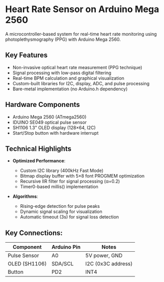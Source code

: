 # Heart Rate Sensor on Arduino Mega 2560

A microcontroller-based system for real-time heart rate monitoring using photoplethysmography (PPG) with Arduino Mega 2560.

## Key Features
- Non-invasive optical heart rate measurement (PPG technique)
- Signal processing with low-pass digital filtering
- Real-time BPM calculation and graphical visualization
- Custom-built libraries for I2C, display, ADC, and pulse processing
- Bare-metal implementation (no Arduino.h dependency)

## Hardware Components
- Arduino Mega 2560 (ATmega2560)
- IDUINO SE049 optical pulse sensor
- SH1106 1.3" OLED display (128×64, I2C)
- Start/Stop button with hardware interrupt

## Technical Highlights
- **Optimized Performance**:
  - Custom I2C library (400kHz Fast Mode)
  - Bitmap display buffer with 5×8 font PROGMEM optimization
  - Recursive IIR filter for signal processing (α=0.2)
  - Timer0-based millis() implementation

- **Algorithms**:
  - Rising-edge detection for pulse peaks
  - Dynamic signal scaling for visualization
  - Automatic timeout (3s) for signal loss detection

## Key Connections:
| Component       | Arduino Pin | Notes               |
|-----------------|-------------|---------------------|
| Pulse Sensor    | A0          | 5V power, GND       |
| OLED (SH1106)   | SDA/SCL     | I2C (0x3C address)  |
| Button          | PD2         | INT4                |
